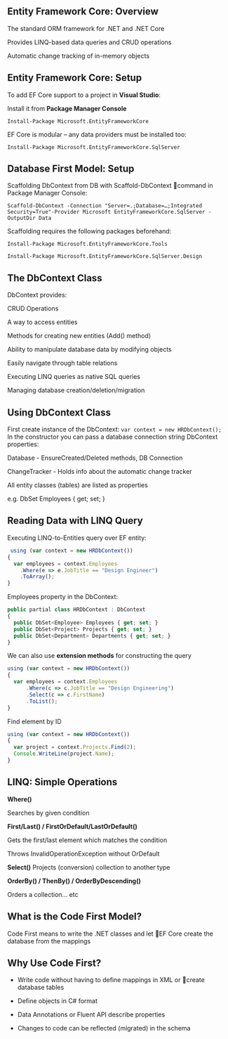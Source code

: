 ## Entity Framework Core: Overview

The standard ORM framework for .NET and .NET Core

Provides LINQ-based data queries and CRUD operations

Automatic change tracking of in-memory objects

## Entity Framework Core: Setup

To add EF Core support to a project in **Visual Studio**:

Install it from **Package Manager Console**

```Install-Package Microsoft.EntityFrameworkCore```

EF Core is modular – any data providers must be installed too:

```Install-Package Microsoft.EntityFrameworkCore.SqlServer```

## Database First Model: Setup
Scaffolding DbContext from DB with Scaffold-DbContext command in Package Manager Console:

```Scaffold-DbContext -Connection "Server=.;Database=…;Integrated Security=True"-Provider Microsoft EntityFrameworkCore.SqlServer -OutputDir Data```

Scaffolding requires the following packages beforehand:

```Install-Package Microsoft.EntityFrameworkCore.Tools```

```Install-Package Microsoft.EntityFrameworkCore.SqlServer.Design```

## The DbContext Class

DbContext provides:

CRUD Operations

A way to access entities

Methods for creating new entities (Add() method)

Ability to manipulate database data by modifying objects

Easily navigate through table relations

Executing LINQ queries as native SQL queries

Managing database creation/deletion/migration

## Using DbContext Class

First create instance of the DbContext:
```var context = new HRDbContext();```
In the constructor you can pass a database connection string
DbContext properties:

Database - EnsureCreated/Deleted methods, DB Connection

ChangeTracker - Holds info about the automatic change tracker

All entity classes (tables) are listed as properties

e.g. DbSet<Employee> Employees { get; set; }

## Reading Data with LINQ Query

Executing LINQ-to-Entities query over EF entity:


```js
 using (var context = new HRDbContext())
{
  var employees = context.Employees
    .Where(e => e.JobTitle == "Design Engineer")
    .ToArray();
}
```

Employees property in the DbContext:

```js
public partial class HRDbContext : DbContext
{
  public DbSet<Employee> Employees { get; set; }
  public DbSet<Project> Projects { get; set; }
  public DbSet<Department> Departments { get; set; }
}

```

We can also use **extension methods** for constructing the query

```js
using (var context = new HRDbContext())
{
  var employees = context.Employees
      .Where(c => c.JobTitle == "Design Engineering")
      .Select(c => c.FirstName)
      .ToList();
}

```

Find element by ID

```js
using (var context = new HRDbContext())
{
  var project = context.Projects.Find(2);
  Console.WriteLine(project.Name);
}
```
## LINQ: Simple Operations

**Where()**

Searches by given condition

**First/Last() / FirstOrDefault/LastOrDefault()**

Gets the first/last element which matches the condition

Throws InvalidOperationException without OrDefault

**Select()**
Projects (conversion) collection to another type

**OrderBy() / ThenBy() / OrderByDescending()**

Orders a collection... etc

## What is the Code First Model?

Code First means to write the .NET classes and let EF Core create the database from the mappings


## Why Use Code First?

- Write code without having to define mappings in XML or create database tables

- Define objects in C# format

- Data Annotations or Fluent API describe properties

- Changes to code can be reflected (migrated) in the schema






